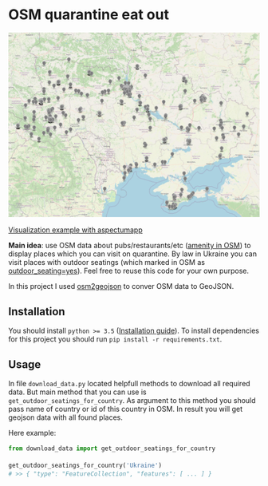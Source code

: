 # OSM quarantine eat out

![Places in Ukraine](/preview.jpg)

[Visualization example with aspectumapp](https://aspectum.com/app/maps/shared/d7f1a4ff-d75d-42b0-b320-c8d0a3c25250?theme=dark)

__Main idea__: use OSM data about pubs/restaurants/etc ([amenity in OSM](https://wiki.openstreetmap.org/wiki/Key:amenity)) to display places which you can visit on quarantine.
By law in Ukraine you can visit places with outdoor seatings (which marked in OSM as [outdoor_seating=yes](https://wiki.openstreetmap.org/wiki/Key:outdoor_seating)).
Feel free to reuse this code for your own purpose.

In this project I used [osm2geojson](https://github.com/aspectumapp/osm2geojson) to conver OSM data to GeoJSON.


## Installation

You should install `python >= 3.5` ([Installation guide](https://wiki.python.org/moin/BeginnersGuide/Download)).
To install dependencies for this project you should run `pip install -r requirements.txt`.


## Usage

In file `download_data.py` located helpfull methods to download all required data.
But main method that you can use is `get_outdoor_seatings_for_country`.
As argument to this method you should pass name of country or id of this country in OSM.
In result you will get geojson data with all found places.

Here example:

```python
from download_data import get_outdoor_seatings_for_country

get_outdoor_seatings_for_country('Ukraine')
# >> { "type": "FeatureCollection", "features": [ ... ] }
```

